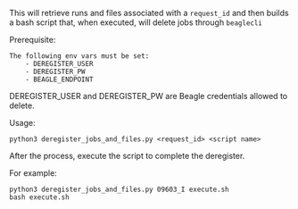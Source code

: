 This will retrieve runs and files associated with a `request_id` and then builds a bash script that, when executed, will delete jobs through `beaglecli`

Prerequisite:

    The following env vars must be set:
        - DEREGISTER_USER
        - DEREGISTER_PW
        - BEAGLE_ENDPOINT

DEREGISTER_USER and DEREGISTER_PW are Beagle credentials allowed to delete.

Usage:

```
python3 deregister_jobs_and_files.py <request_id> <script name>
```

After the process, execute the script to complete the deregister.

For example:
```
python3 deregister_jobs_and_files.py 09603_I execute.sh
bash execute.sh
```
